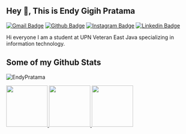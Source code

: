 ## Hey 👋, This is Endy Gigih Pratama

[![Gmail Badge](https://img.shields.io/badge/-endypratama2999@gmail.com-c14438?style=flat&logo=Gmail&logoColor=white&link=mailto:endypratama2999@gmail.com)](mailto:endypratama2999@gmail.com) 
[![Github Badge](https://img.shields.io/badge/-EndyPratama-grey?style=flat&logo=github&logoColor=white&link=https://github.com/EndyPratama/)](https://www.github.com/EndyPratama/) 
[![Instagram Badge](https://img.shields.io/badge/-EndyPratama-red?style=flat&logo=instagram&logoColor=white&link=https://www.instagram.com/pratama_1299/)](https://www.instagram.com/pratama_1299/)
[![Linkedin Badge](https://img.shields.io/badge/-EndyPratama-blue?style=flat&logo=linkedin&logoColor=white&link=https://www.linkedin.com/in/endy-pratama-a575a5226/)](https://www.linkedin.com/in/endy-pratama-a575a5226/)

<p align='left'>Hi everyone 
I am a student at UPN Veteran East Java specializing in information technology.</p>

## Some of my Github Stats

<p align=left> <img src=https://komarev.com/ghpvc/?username=EndyPratama alt=EndyPratama /> </p>
<p align="left">
<a href="https://github.com/EndyPratama">
  <img height="110em" src="https://github-readme-stats.vercel.app/api?username=EndyPratama&theme=chartreuse-dark&show_icons=true&include_all_commits=true&count_private=true&hide=prs,issues"/>
  <img height="110em" src="https://github-readme-stats.vercel.app/api?username=EndyPratama&theme=chartreuse-dark&show_icons=true&count_private=true&hide=prs,issues"/>
  <img height="110em" src="https://github-readme-stats.vercel.app/api/top-langs/?username=EndyPratama&&layout=compact&count_private=true&theme=chartreuse-dark&show_icons=true&langs_count=4"/>
</a>
</p>
